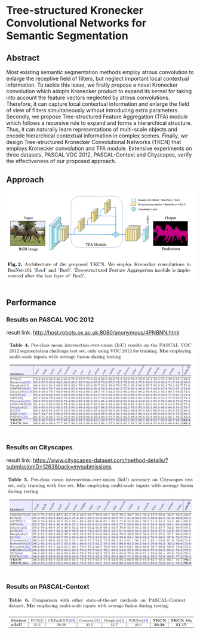 # Tree-structured Kronecker Convolutional Networks for Semantic Segmentation


## Abstract
Most existing semantic segmentation methods employ atrous convolution to enlarge the receptive field of filters, but neglect important
local contextual information. To tackle this issue, we firstly propose a novel Kronecker convolution which adopts Kronecker product to expand its kernel for taking into account the feature vectors neglected by atrous convolutions. Therefore, it can capture local contextual information and enlarge the field of view of filters simultaneously without introducing extra parameters. Secondly, we propose Tree-structured Feature Aggregation (TFA) module which follows a recursive rule to expand and forms a hierarchical structure. Thus, it can naturally learn representations of multi-scale objects and encode hierarchical contextual information in complex scenes. Finally, we design Tree-structured Kronecker Convolutional Networks (TKCN) that employs Kronecker convolution and TFA module. Extensive experiments on three datasets, PASCAL VOC 2012, PASCAL-Context and Cityscapes, verify the effectiveness of our proposed approach.

## Approach


<div align="left">
  <img src="img/ArchOfNetwork.png" width="700"><br><br>
</div>

## Performance

### Results on PASCAL VOC 2012
result link: http://host.robots.ox.ac.uk:8080/anonymous/4PNBNN.html

<div align="left">
  <img src="img/voc12_result.png" width="700"><br><br>
</div>

### Results on Cityscapes
result link: https://www.cityscapes-dataset.com/method-details/?submissionID=1263&back=mysubmissions
<div align="left">
  <img src="img/cityscapes_result.png" width="700"><br><br>
</div>

### Results on PASCAL-Context

<div align="left">
  <img src="img/pascalcontext_result.png" width="700"><br><br>
</div>



